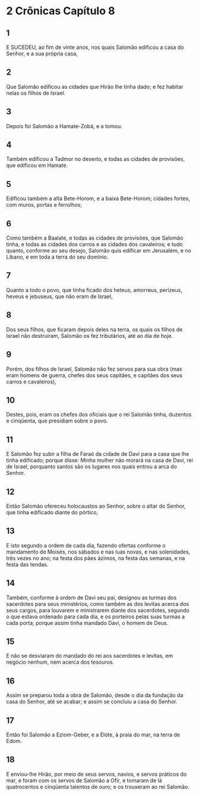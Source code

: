 # 2 Crônicas Capítulo 8

## 1
E SUCEDEU, ao fim de vinte anos, nos quais Salomão edificou a casa do Senhor, e a sua própria casa,

## 2
Que Salomão edificou as cidades que Hirão lhe tinha dado; e fez habitar nelas os filhos de Israel.

## 3
Depois foi Salomão a Hamate-Zobá, e a tomou.

## 4
Também edificou a Tadmor no deserto, e todas as cidades de provisões, que edificou em Hamate.

## 5
Edificou também a alta Bete-Horom, e a baixa Bete-Horom; cidades fortes, com muros, portas e ferrolhos;

## 6
Como também a Baalate, e todas as cidades de provisões, que Salomão tinha, e todas as cidades dos carros e as cidades dos cavaleiros; e tudo quanto, conforme ao seu desejo, Salomão quis edificar em Jerusalém, e no Líbano, e em toda a terra do seu domínio.

## 7
Quanto a todo o povo, que tinha ficado dos heteus, amorreus, perizeus, heveus e jebuseus, que não eram de Israel,

## 8
Dos seus filhos, que ficaram depois deles na terra, os quais os filhos de Israel não destruíram, Salomão os fez tributários, até ao dia de hoje.

## 9
Porém, dos filhos de Israel, Salomão não fez servos para sua obra (mas eram homens de guerra, chefes dos seus capitães, e capitães dos seus carros e cavaleiros),

## 10
Destes, pois, eram os chefes dos oficiais que o rei Salomão tinha, duzentos e cinqüenta, que presidiam sobre o povo.

## 11
E Salomão fez subir a filha de Faraó da cidade de Davi para a casa que lhe tinha edificado; porque disse: Minha mulher não morará na casa de Davi, rei de Israel, porquanto santos são os lugares nos quais entrou a arca do Senhor.

## 12
Então Salomão ofereceu holocaustos ao Senhor, sobre o altar do Senhor, que tinha edificado diante do pórtico,

## 13
E isto segundo a ordem de cada dia, fazendo ofertas conforme o mandamento de Moisés, nos sábados e nas luas novas, e nas solenidades, três vezes no ano; na festa dos pães ázimos, na festa das semanas, e na festa das tendas.

## 14
Também, conforme à ordem de Davi seu pai, designou as turmas dos sacerdotes para seus ministérios, como também as dos levitas acerca dos seus cargos, para louvarem e ministrarem diante dos sacerdotes, segundo o que estava ordenado para cada dia, e os porteiros pelas suas turmas a cada porta; porque assim tinha mandado Davi, o homem de Deus.

## 15
E não se desviaram do mandado do rei aos sacerdotes e levitas, em negócio nenhum, nem acerca dos tesouros.

## 16
Assim se preparou toda a obra de Salomão, desde o dia da fundação da casa do Senhor, até se acabar; e assim se concluiu a casa do Senhor.

## 17
Então foi Salomão a Eziom-Geber, e a Elote, à praia do mar, na terra de Edom.

## 18
E enviou-lhe Hirão, por meio de seus servos, navios, e servos práticos do mar, e foram com os servos de Salomão a Ofir, e tomaram de lá quatrocentos e cinqüenta talentos de ouro; e os trouxeram ao rei Salomão.

